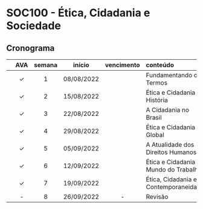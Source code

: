 # SOC100 - Ética, Cidadania e Sociedade

<!-- ## Docente
Prof.ª Silmara Cristiane Gomes -->

## Cronograma

|   | AVA | semana | início | vencimento | conteúdo |
|:---:|:---:|:---:|:---:|:---:|:---|
|  | &check; | 1 | 08/08/2022 |  | Fundamentando os Termos |
|  | &check; | 2 | 15/08/2022 |  | Ética e Cidadania na História |
|  | &check; | 3 | 22/08/2022 |  | A Cidadania no Brasil |
|  | &check; | 4 | 29/08/2022 |  | Ética e Cidadania Global |
|  | &check; | 5 | 05/09/2022 |  | A Atualidade dos Direitos Humanos |
|  | &check; | 6 | 12/09/2022 |  | Ética e Cidadania no Mundo do Trabalho |
|  | &check; | 7 | 19/09/2022 |  | Ética, Cidadania e Contemporaneidade |
|  | - | 8 | 26/09/2022 | - | Revisão